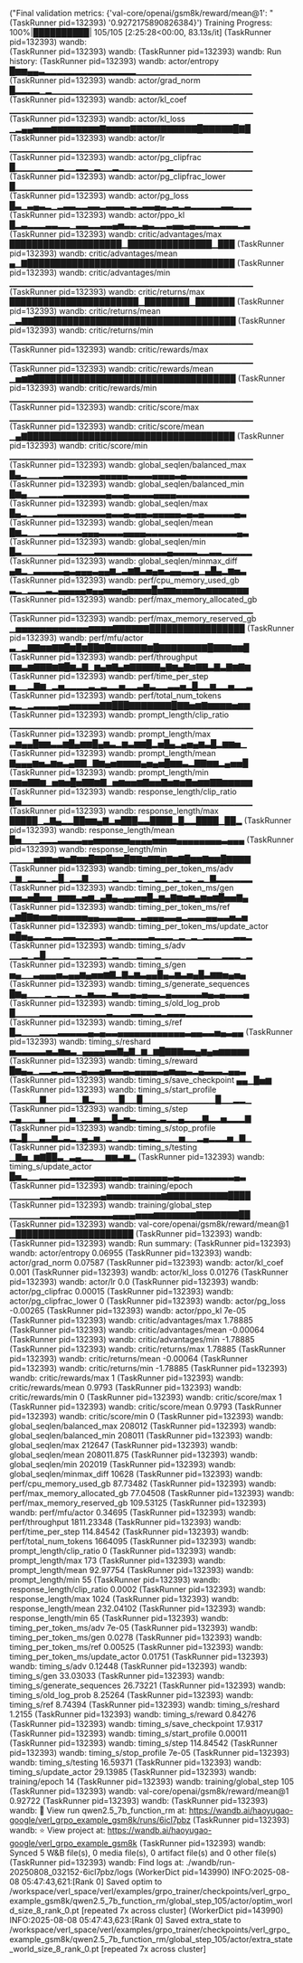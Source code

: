  ("Final validation metrics: {'val-core/openai/gsm8k/reward/mean@1': "
(TaskRunner pid=132393)  '0.9272175890826384}')
Training Progress: 100%|██████████| 105/105 [2:25:28<00:00, 83.13s/it]
(TaskRunner pid=132393) wandb:                                                                                
(TaskRunner pid=132393) wandb: 
(TaskRunner pid=132393) wandb: Run history:
(TaskRunner pid=132393) wandb:                       actor/entropy █▆▆▄▄▃▂▂▂▂▂▂▂▂▂▂▂▂▂▂▂▁▁▁▁▁▁▁▁▁▁▁▁▁▁▁▁▁▁▁
(TaskRunner pid=132393) wandb:                     actor/grad_norm █▂▂▂▂▁▂▁▁▁▁▁▁▁▁▁▁▁▁▁▁▁▁▁▁▁▁▁▁▁▁▁▁▁▁▁▁▁▁▁
(TaskRunner pid=132393) wandb:                       actor/kl_coef ▁▁▁▁▁▁▁▁▁▁▁▁▁▁▁▁▁▁▁▁▁▁▁▁▁▁▁▁▁▁▁▁▁▁▁▁▁▁▁▁
(TaskRunner pid=132393) wandb:                       actor/kl_loss ▁▂▄▄▅▅▅▆▆▆▆▆▆▆▆▇▆▆▆▆▇▇▇▇▇▇▇▇▇▇▇█▇▇▇▇▇█▇█
(TaskRunner pid=132393) wandb:                            actor/lr ▁▁▁▁▁▁▁▁▁▁▁▁▁▁▁▁▁▁▁▁▁▁▁▁▁▁▁▁▁▁▁▁▁▁▁▁▁▁▁▁
(TaskRunner pid=132393) wandb:                   actor/pg_clipfrac █▁▁▁▁▁▁▁▂▁▁▂▂▁▂▁▁▂▁▁▁▁▁▁▁▁▂▁▁▁▁▁▁▁▁▁▁▁▁▁
(TaskRunner pid=132393) wandb:             actor/pg_clipfrac_lower █▁▁▁▁▁▁▁▁▁▁▁▁▁▁▁▁▁▁▁▁▁▁▁▁▁▁▁▁▁▁▁▁▁▁▁▁▁▁▁
(TaskRunner pid=132393) wandb:                       actor/pg_loss █▃▁▃▄▃▂▁▂▃▃▂▂▃▃▂▃▃▃▂▃▂▃▃▄▃▂▃▂▃▂▂▂▂▂▃▃▂▂▂
(TaskRunner pid=132393) wandb:                        actor/ppo_kl █▂▃▂▂▂▃▃▂▂▁▃▃▂▂▃▃▄▅▃▃▂▄▃▂▂▃▄▄▃▄▃▃▃▂▃▃▃▂▃
(TaskRunner pid=132393) wandb:               critic/advantages/max ████████████████████▁███████████████▁███
(TaskRunner pid=132393) wandb:              critic/advantages/mean ▄▁▇█████████████████████████████████████
(TaskRunner pid=132393) wandb:               critic/advantages/min ▁▁▁▁▁▁▁▁▁▁▁▁▁▁▁▁▁▁▁▁▁▁▁▁▁▁▁▁▁▁▁▁▁▁▁▁▁▁▁▁
(TaskRunner pid=132393) wandb:                  critic/returns/max ███████████████████████▁████████▁███████
(TaskRunner pid=132393) wandb:                 critic/returns/mean ▁▃▇▇████████████████████████████████████
(TaskRunner pid=132393) wandb:                  critic/returns/min ▁▁▁▁▁▁▁▁▁▁▁▁▁▁▁▁▁▁▁▁▁▁▁▁▁▁▁▁▁▁▁▁▁▁▁▁▁▁▁▁
(TaskRunner pid=132393) wandb:                  critic/rewards/max ▁▁▁▁▁▁▁▁▁▁▁▁▁▁▁▁▁▁▁▁▁▁▁▁▁▁▁▁▁▁▁▁▁▁▁▁▁▁▁▁
(TaskRunner pid=132393) wandb:                 critic/rewards/mean ▁▅▆▇████████████████████████████████████
(TaskRunner pid=132393) wandb:                  critic/rewards/min ▁▁▁▁▁▁▁▁▁▁▁▁▁▁▁▁▁▁▁▁▁▁▁▁▁▁▁▁▁▁▁▁▁▁▁▁▁▁▁▁
(TaskRunner pid=132393) wandb:                    critic/score/max ▁▁▁▁▁▁▁▁▁▁▁▁▁▁▁▁▁▁▁▁▁▁▁▁▁▁▁▁▁▁▁▁▁▁▁▁▁▁▁▁
(TaskRunner pid=132393) wandb:                   critic/score/mean ▁▄▇█████████████████████████████████████
(TaskRunner pid=132393) wandb:                    critic/score/min ▁▁▁▁▁▁▁▁▁▁▁▁▁▁▁▁▁▁▁▁▁▁▁▁▁▁▁▁▁▁▁▁▁▁▁▁▁▁▁▁
(TaskRunner pid=132393) wandb:          global_seqlen/balanced_max █▄▂▁▁▂▂▂▂▃▃▃▃▃▃▄▄▄▄▄▃▃▃▃▄▄▄▄▃▄▃▃▃▃▃▃▃▃▃▃
(TaskRunner pid=132393) wandb:          global_seqlen/balanced_min █▆▄▁▁▂▂▂▂▃▃▃▃▃▃▃▄▃▃▄▃▃▃▃▄▄▄▄▃▃▃▃▃▃▃▃▃▃▃▃
(TaskRunner pid=132393) wandb:                   global_seqlen/max █▄▂▁▂▂▂▂▃▃▃▃▃▃▃▃▄▃▃▄▃▄▄▃▄▄▄▄▄▃▄▃▄▃▃▃▃▃▄▃
(TaskRunner pid=132393) wandb:                  global_seqlen/mean █▆▂▁▁▂▂▂▃▃▃▃▄▄▄▃▃▃▃▄▄▄▄▃▃▃▃▃▃▃▃▃▃▃▃▃▃▃▄▃
(TaskRunner pid=132393) wandb:                   global_seqlen/min █▃▁▁▁▁▁▁▂▂▂▂▂▂▃▃▃▃▃▃▃▃▃▃▃▃▄▃▃▃▃▂▂▃▃▂▂▂▂▂
(TaskRunner pid=132393) wandb:           global_seqlen/minmax_diff ▄▆▂▁▃▃▃▃▃▄▃▄▄▄▃▄▄▆▂▃▆▇▃▅▄▅▃▄▄▃▃▄▁▄█▄▂▆▅▃
(TaskRunner pid=132393) wandb:             perf/cpu_memory_used_gb ▃▂▁▂▂▂▃▂▄▄▄▄▄▅▄▄▅▅▅▄▅▅▅▅█▅▆▆▅▅▅▆▅▆▆▆▆▆▆▆
(TaskRunner pid=132393) wandb:        perf/max_memory_allocated_gb ▁▁▁▁▁▁▁▁▁▁▁▁▁▁▁▁▁▁▁▁▁▁▁▁▁▁▁▁▁▁▁▁▁▁▁▁▁▁▁▁
(TaskRunner pid=132393) wandb:         perf/max_memory_reserved_gb ▁▅▅▅▅▅▅▅▅▅▅▅▅▆▆▆▆▇▇▇▇▇▇█████████████████
(TaskRunner pid=132393) wandb:                      perf/mfu/actor ▃▁▂▇▇▆▆▇▇█▆█▆██▇█▇▇▇▇▇▇▆█▇▇▇▇▇▇▇▇█▇▇▇▆▆█
(TaskRunner pid=132393) wandb:                     perf/throughput ▆▆▃▆▇▇▇▆▇█▆▃▇▁▆▄▆▇▄▆▇▇▇▇▇▄▇▆▄▇▆▇▇▃▇▃▇▆▇▆
(TaskRunner pid=132393) wandb:                  perf/time_per_step ▅▁▁▂▇▆▁▂▅▂▂▂▂▃▂▃▂▂▅▂▂▃▆▃▂▂▃▃▅▂█▂▂▆▂▂▅▂▂▃
(TaskRunner pid=132393) wandb:               perf/total_num_tokens ▃▂▁▂▃▃▃▃▄▄▅▅▅▅▅▇▇███▇▇▇▇▇▇▇█▇▇▅▆▇▆▆▆▆▅▆▆
(TaskRunner pid=132393) wandb:            prompt_length/clip_ratio ▁▁▁▁▁▁▁▁▁▁▁▁▁▁▁▁▁▁▁▁▁▁▁▁▁▁▁▁▁▁▁▁▁▁▁▁▁▁▁▁
(TaskRunner pid=132393) wandb:                   prompt_length/max ▃▆▄▄█▆▆▃▃▆█▄▆▆█▄▆▃▂▆▃▆▆█▂▅█▄▂▄▅▄▆▃█▂▆▆▅▁
(TaskRunner pid=132393) wandb:                  prompt_length/mean ▇▄▄▄▆▅▃▆▅▃▄▇▇▁▇▆▄▅▆▆▆▆▄▅▄▅█▆▆▃▂▇▇▆▆▂▄▅▅█
(TaskRunner pid=132393) wandb:                   prompt_length/min ▆▆▅▇▇▆▁▅▆▅█▅▇▇▆▇▁▅▆▅▅▆▇▅▅▇▅▆▅▇▅▆▆▇▇▆▆▆▆▆
(TaskRunner pid=132393) wandb:          response_length/clip_ratio █▅▁▁▁▁▁▁▁▁▁▁▁▁▁▁▁▁▁▁▁▁▁▁▁▁▁▁▁▁▁▁▁▁▁▁▁▁▁▁
(TaskRunner pid=132393) wandb:                 response_length/max █████▁▂▇▄▂▂██▆▆▄▇▂▅███▃▃████▂█▂▂████▁██▂
(TaskRunner pid=132393) wandb:                response_length/mean █▅▁▁▁▂▂▂▃▃▃▃▄▄▅▅▅▅▅▅▄▄▄▄▅▅▅▅▄▄▄▄▄▄▄▄▃▄▄▄
(TaskRunner pid=132393) wandb:                 response_length/min ▁▁▁▁▅▆▆▅▆▅▇▆▆█▇▇█▆▆█▇▇▆▇▇▆▇▆▇█▆▆▇▆▆█▇▇▇▇
(TaskRunner pid=132393) wandb:             timing_per_token_ms/adv ▁▆▁▂▂▂▁▂█▁▂▂▇▁▁▁▁▂▁▁▁▂▁▁▂▂▁▂▁▂▁▂▁▇▂▂▂▂▂▂
(TaskRunner pid=132393) wandb:             timing_per_token_ms/gen ▅▅▃▅█▅▅▁▆▆▆▃▅▆▂▄▇▄▃▄▄▅▅█▃▆▄▇▆▅▆▄▆▅▆█▅▅▇▄
(TaskRunner pid=132393) wandb:             timing_per_token_ms/ref ▄▆█▇▆▅▅▆▅▅▅▅▅▄▄▃▃▃▄▃▃▁▃▄▄▄▃▃▄▂▃▃▃▄▄▃▃▅▃▅
(TaskRunner pid=132393) wandb:    timing_per_token_ms/update_actor ▆█▅▄▂▂▃▂▂▃▃▂▂▂▁▂▃▁▂▂▂▂▂▃▂▂▂▁▂▁▂▁▂▂▂▂▂▃▃▂
(TaskRunner pid=132393) wandb:                        timing_s/adv ▁▁▂▁▂█▁▁▁▂▁▁▁▁▁▂▁▂▁▁▁▂▁▁▂▁▁▁▁▁▁▂▂▁▁▂▂▂▁▂
(TaskRunner pid=132393) wandb:                        timing_s/gen ▅▄▁▁▃▄▄▄▅▃▄▄▆▄▅▅▆▇▂▇▃▆▃▄▄█▄▃▆▃▅▄█▃▆▆▅▄▅▄
(TaskRunner pid=132393) wandb:         timing_s/generate_sequences █▆▄▁▁▁▂▁▂▂▁▃▂▅▃▃▂▅▃▃▄▃▄▃▃▂▄▃▃▃▃▃▅▄▃▄▃▃▃▄
(TaskRunner pid=132393) wandb:               timing_s/old_log_prob █▁▁▁▁▂▂▂▂▂▂▂▂▂▂▂▃▂▂▂▃▃▂▂▃▂▃▃▃▂▂▂▂▂▂▂▂▂▂▂
(TaskRunner pid=132393) wandb:                        timing_s/ref █▂▁▁▁▂▂▂▃▃▃▃▃▄▃▄▃▃▄▄▄▄▄▄▄▄▄▄▄▄▃▄▄▃▃▅▄▃▄▄
(TaskRunner pid=132393) wandb:                    timing_s/reshard ▅▃▃▃▃▃▅▃▆▅▃▁▄▄▄▄▅▅▇▄▇▁▆▁▆█▇▇▇▅▅▄▆▄▅▆▆▆▆▆
(TaskRunner pid=132393) wandb:                     timing_s/reward █▆▄▃▁▂▂▃▂▃▃▂▄▃▃▄▅▃▃▄▃▄▄▄▄▃▄▅▄▄▃▂▄▃▃▃▂▄▄▃
(TaskRunner pid=132393) wandb:            timing_s/save_checkpoint ▄▄▁█▅▆
(TaskRunner pid=132393) wandb:              timing_s/start_profile ▁▁▁▁▁▇▁▁▁▁▁▁▇▂▁▁▁▁█▁▁█▁▁▁▁▁▁▁▁▁▁▁▁█▁▁▂▂▁
(TaskRunner pid=132393) wandb:                       timing_s/step ▂▄▁▁▁▄▁▁▁▁▅▁▂▂▅▂▂█▃▅▃▂▂▂▂▃▂▂▄▂▂▂▇▂▂▅▂▂▂▇
(TaskRunner pid=132393) wandb:               timing_s/stop_profile ▃▂█▁▁▃▃▆▂▃▂▁▄▂▅▁▂▁▂▂▂▂▂▃▂▁▁▁▅▁▁▂▄▂▂▂▅▁▇▁
(TaskRunner pid=132393) wandb:                    timing_s/testing ▁▇▅▁▆▇██▃▁▃▄▂▂▁▁▆▆▃▆▂
(TaskRunner pid=132393) wandb:               timing_s/update_actor █▅▂▁▁▂▂▂▂▂▃▃▃▃▄▄▄▄▄▃▄▄▄▄▄▄▄▃▄▃▃▃▃▃▃▃▃▃▄▃
(TaskRunner pid=132393) wandb:                      training/epoch ▁▁▁▁▁▂▂▃▃▃▃▃▃▃▃▄▅▅▅▅▅▅▅▅▅▆▇▇▇▇▇▇▇▇▇▇████
(TaskRunner pid=132393) wandb:                training/global_step ▁▁▁▁▁▂▂▂▂▂▃▃▃▃▃▃▃▄▄▄▄▅▅▅▆▆▆▆▆▆▆▇▇▇▇▇▇▇██
(TaskRunner pid=132393) wandb: val-core/openai/gsm8k/reward/mean@1 ▁█████████████████████
(TaskRunner pid=132393) wandb: 
(TaskRunner pid=132393) wandb: Run summary:
(TaskRunner pid=132393) wandb:                       actor/entropy 0.06955
(TaskRunner pid=132393) wandb:                     actor/grad_norm 0.07587
(TaskRunner pid=132393) wandb:                       actor/kl_coef 0.001
(TaskRunner pid=132393) wandb:                       actor/kl_loss 0.01276
(TaskRunner pid=132393) wandb:                            actor/lr 0.0
(TaskRunner pid=132393) wandb:                   actor/pg_clipfrac 0.00015
(TaskRunner pid=132393) wandb:             actor/pg_clipfrac_lower 0
(TaskRunner pid=132393) wandb:                       actor/pg_loss -0.00265
(TaskRunner pid=132393) wandb:                        actor/ppo_kl 7e-05
(TaskRunner pid=132393) wandb:               critic/advantages/max 1.78885
(TaskRunner pid=132393) wandb:              critic/advantages/mean -0.00064
(TaskRunner pid=132393) wandb:               critic/advantages/min -1.78885
(TaskRunner pid=132393) wandb:                  critic/returns/max 1.78885
(TaskRunner pid=132393) wandb:                 critic/returns/mean -0.00064
(TaskRunner pid=132393) wandb:                  critic/returns/min -1.78885
(TaskRunner pid=132393) wandb:                  critic/rewards/max 1
(TaskRunner pid=132393) wandb:                 critic/rewards/mean 0.9793
(TaskRunner pid=132393) wandb:                  critic/rewards/min 0
(TaskRunner pid=132393) wandb:                    critic/score/max 1
(TaskRunner pid=132393) wandb:                   critic/score/mean 0.9793
(TaskRunner pid=132393) wandb:                    critic/score/min 0
(TaskRunner pid=132393) wandb:          global_seqlen/balanced_max 208012
(TaskRunner pid=132393) wandb:          global_seqlen/balanced_min 208011
(TaskRunner pid=132393) wandb:                   global_seqlen/max 212647
(TaskRunner pid=132393) wandb:                  global_seqlen/mean 208011.875
(TaskRunner pid=132393) wandb:                   global_seqlen/min 202019
(TaskRunner pid=132393) wandb:           global_seqlen/minmax_diff 10628
(TaskRunner pid=132393) wandb:             perf/cpu_memory_used_gb 87.73482
(TaskRunner pid=132393) wandb:        perf/max_memory_allocated_gb 77.04508
(TaskRunner pid=132393) wandb:         perf/max_memory_reserved_gb 109.53125
(TaskRunner pid=132393) wandb:                      perf/mfu/actor 0.34695
(TaskRunner pid=132393) wandb:                     perf/throughput 1811.23348
(TaskRunner pid=132393) wandb:                  perf/time_per_step 114.84542
(TaskRunner pid=132393) wandb:               perf/total_num_tokens 1664095
(TaskRunner pid=132393) wandb:            prompt_length/clip_ratio 0
(TaskRunner pid=132393) wandb:                   prompt_length/max 173
(TaskRunner pid=132393) wandb:                  prompt_length/mean 92.97754
(TaskRunner pid=132393) wandb:                   prompt_length/min 55
(TaskRunner pid=132393) wandb:          response_length/clip_ratio 0.0002
(TaskRunner pid=132393) wandb:                 response_length/max 1024
(TaskRunner pid=132393) wandb:                response_length/mean 232.04102
(TaskRunner pid=132393) wandb:                 response_length/min 65
(TaskRunner pid=132393) wandb:             timing_per_token_ms/adv 7e-05
(TaskRunner pid=132393) wandb:             timing_per_token_ms/gen 0.0278
(TaskRunner pid=132393) wandb:             timing_per_token_ms/ref 0.00525
(TaskRunner pid=132393) wandb:    timing_per_token_ms/update_actor 0.01751
(TaskRunner pid=132393) wandb:                        timing_s/adv 0.12448
(TaskRunner pid=132393) wandb:                        timing_s/gen 33.03033
(TaskRunner pid=132393) wandb:         timing_s/generate_sequences 26.73221
(TaskRunner pid=132393) wandb:               timing_s/old_log_prob 8.25264
(TaskRunner pid=132393) wandb:                        timing_s/ref 8.74394
(TaskRunner pid=132393) wandb:                    timing_s/reshard 1.2155
(TaskRunner pid=132393) wandb:                     timing_s/reward 0.84276
(TaskRunner pid=132393) wandb:            timing_s/save_checkpoint 17.9317
(TaskRunner pid=132393) wandb:              timing_s/start_profile 0.00011
(TaskRunner pid=132393) wandb:                       timing_s/step 114.84542
(TaskRunner pid=132393) wandb:               timing_s/stop_profile 7e-05
(TaskRunner pid=132393) wandb:                    timing_s/testing 16.59371
(TaskRunner pid=132393) wandb:               timing_s/update_actor 29.13985
(TaskRunner pid=132393) wandb:                      training/epoch 14
(TaskRunner pid=132393) wandb:                training/global_step 105
(TaskRunner pid=132393) wandb: val-core/openai/gsm8k/reward/mean@1 0.92722
(TaskRunner pid=132393) wandb: 
(TaskRunner pid=132393) wandb: 🚀 View run qwen2.5_7b_function_rm at: https://wandb.ai/haoyugao-google/verl_grpo_example_gsm8k/runs/6icl7pbz
(TaskRunner pid=132393) wandb: ⭐️ View project at: https://wandb.ai/haoyugao-google/verl_grpo_example_gsm8k
(TaskRunner pid=132393) wandb: Synced 5 W&B file(s), 0 media file(s), 0 artifact file(s) and 0 other file(s)
(TaskRunner pid=132393) wandb: Find logs at: ./wandb/run-20250808_032152-6icl7pbz/logs
(WorkerDict pid=143990) INFO:2025-08-08 05:47:43,621:[Rank 0] Saved optim to /workspace/verl_space/verl/examples/grpo_trainer/checkpoints/verl_grpo_example_gsm8k/qwen2.5_7b_function_rm/global_step_105/actor/optim_world_size_8_rank_0.pt [repeated 7x across cluster]
(WorkerDict pid=143990) INFO:2025-08-08 05:47:43,623:[Rank 0] Saved extra_state to /workspace/verl_space/verl/examples/grpo_trainer/checkpoints/verl_grpo_example_gsm8k/qwen2.5_7b_function_rm/global_step_105/actor/extra_state_world_size_8_rank_0.pt [repeated 7x across cluster]